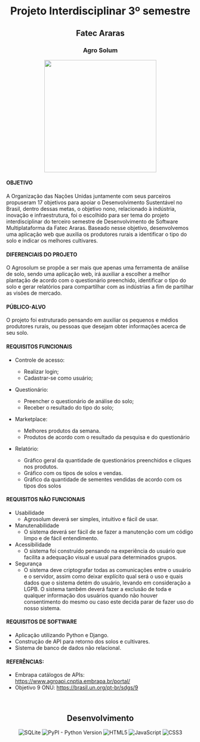 <h1 align="center">Projeto Interdisciplinar 3º semestre</h1>

<h2 align="center">Fatec Araras</h2>

<h3 align="center">Agro Solum</h3>

<p align="center">
<img src="https://github.com/paulademelo/projeto-interdisciplinar-3-Fatec-DSM/blob/main/Code/Projeto_PI3/Images/Icon.png" width="300px">
<p align="center">

<h4>OBJETIVO</h4>
<p> A Organização das Nações Unidas juntamente com seus parceiros propuseram 17 objetivos para apoiar o Desenvolvimento Sustentável no Brasil, dentro dessas metas, o objetivo nono, relacionado à indústria, inovação e infraestrutura, foi o escolhido para ser tema do projeto interdisciplinar do terceiro semestre de Desenvolvimento de Software Multiplataforma da Fatec Araras.
 Baseado nesse objetivo, desenvolvemos uma aplicação web que auxilia os produtores rurais a identificar o tipo do solo e indicar os melhores cultivares.</p>




<h4> DIFERENCIAIS DO PROJETO </h4>

O Agrosolum se propõe a ser mais que apenas uma ferramenta de análise de solo, sendo uma aplicação web, irá auxiliar a escolher a melhor plantação de acordo com o questionário preenchido, identificar o tipo do solo e gerar relatórios para compartilhar com as indústrias a fim de partilhar as visões de mercado.



<h4> PÚBLICO-ALVO </h4>

O projeto foi estruturado pensando em auxiliar os pequenos e médios produtores rurais, ou pessoas que desejam obter informações acerca de seu solo.

<h4>REQUISITOS FUNCIONAIS</h4>

- Controle de acesso:

  - Realizar login;
  - Cadastrar-se como usuário;
- Questionário:
  - Preencher o questionário de análise do solo;
  - Receber o resultado do tipo do solo;
- Marketplace:
  - Melhores produtos da semana.
  - Produtos de acordo com o resultado da pesquisa e do questionário
- Relatório:
  - Gráfico geral da quantidade de questionários preenchidos e cliques nos produtos.
  - Gráfico com os tipos de solos e vendas.
  - Gráfico da quantidade de sementes vendidas de acordo com os tipos dos solos

<h4>REQUISITOS NÃO FUNCIONAIS</h4>

- Usabilidade
  - Agrosolum deverá ser simples, intuitivo e fácil de usar.
- Manutenabilidade
  - O sistema deverá ser fácil de se fazer a manutenção com um código limpo e de fácil entendimento.
- Acessibilidade
  - O sistema foi construído pensando na experiência do usuário que facilita a adequação visual e usual para determinados grupos.
- Segurança
  - O sistema deve criptografar todas as comunicações entre o usuário e o servidor, assim como deixar explícito qual será o uso e quais dados que o sistema detém do usuário, levando em consideração a LGPB. O sistema também deverá fazer a exclusão de toda e qualquer informação dos usuários quando não houver consentimento do mesmo ou caso este decida parar de fazer uso do nosso sistema.


<h4>REQUISITOS DE SOFTWARE</h4>

- Aplicação utilizando Python e Django.
- Construção de API para retorno dos solos e cultivares.
- Sistema de banco de dados não relacional.


<h4>REFERÊNCIAS:</h4>

- Embrapa catálogos de APIs: https://www.agroapi.cnptia.embrapa.br/portal/
- Objetivo 9 ONU: https://brasil.un.org/pt-br/sdgs/9

<br>
<div align="center">

    
<h2> Desenvolvimento </h2>

![SQLite](https://img.shields.io/badge/-SQLite-blue)
![PyPI - Python Version](https://img.shields.io/pypi/pyversions/Django?style=flat-square)
![HTML5](https://img.shields.io/badge/-HTML5-red)
![JavaScript](https://img.shields.io/badge/-JAVASCRIPT-yellow)
![CSS3](https://img.shields.io/badge/-CSS3-blue)
    
</div>
